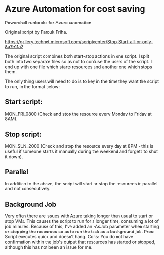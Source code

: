 # Azure Automation for cost saving
Powershell runbooks for Azure automation

Original script by Farouk Friha. 

https://gallery.technet.microsoft.com/scriptcenter/Stop-Start-all-or-only-8a7e11a2

The original script combines both start-stop actions in one script. I split both into two separate files so as not to confuse the users of the script. I end up with one file which starts resources and another one which stops them.

The only thing users will need to do is to key in the time they want the script to run, in the format below:

## Start script:
MON_FRI_0800 (Check and stop the resource every Monday to Friday at 8AM).

## Stop script:
MON_SUN_2000 (Check and stop the resource every day at 8PM - this is useful if someone starts it manually during the weekend and forgets to shut it down).

## Parallel
In addition to the above, the script will start or stop the resources in parallel and not consecutively. 

## Background Job
Very often there are issues with Azure taking longer than usual to start or stop VMs. This causes the script to run for a longer time, consuming a lot of job minutes. Because of this, I've added an -AsJob parameter when starting or stopping the resources so as to run the task as a background job. 
Pros: Script executes quick and doesn't hang.
Cons: You do not have confirmation within the job's output that resources has started or stopped, although this has not been an issue for me.



